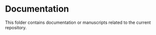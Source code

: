 
# Documentation

This folder contains documentation or manuscripts related to the current repository.

